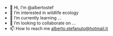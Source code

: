 - 👋 Hi, I’m @albertostef
- 👀 I’m interested in wildlife ecology
- 🌱 I’m currently learning ...
- 💞️ I’m looking to collaborate on ...
- 📫 How to reach me alberto.stefanuto@hotmail.it

<!---
albertostef/albertostef is a ✨ special ✨ repository because its `README.md` (this file) appears on your GitHub profile.
You can click the Preview link to take a look at your changes.
--->
